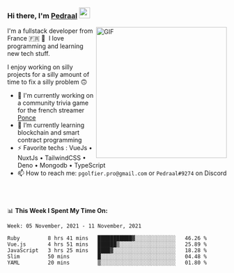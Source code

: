 ### Hi there, I'm <a href="https://pedraal.dev" target="_blank">Pedraal</a> <img src="https://media.giphy.com/media/hvRJCLFzcasrR4ia7z/giphy.gif" width="25px">
<img align="right" alt="GIF" src="https://pedraal.dev/avatar.png" width="300" height="300" />

I'm a fullstack developer from France 🇫🇷 🥖 &nbsp;I love programming and learning new
tech stuff.

I enjoy working on silly projects for a silly amount of time to fix a silly problem 🙃

- 🔭  I'm currently working on a community trivia game for the french streamer <a href="https://twitch.tv/ponce" target="_blank">Ponce</a>
- 🌱 I’m currently learning blockchain and smart contract programming
- ⚡ Favorite techs : VueJs &bull; NuxtJs &bull; TailwindCSS &bull; Deno &bull; Mongodb &bull; TypeScript
- 📫 How to reach me: `pgolfier.pro@gmail.com` or `Pedraal#9274` on Discord

<br>
<br>

📊 **This Week I Spent My Time On:**
<!--START_SECTION:waka-->
```text
Week: 05 November, 2021 - 11 November, 2021

Ruby         8 hrs 41 mins   ███████████▓░░░░░░░░░░░░░   46.26 % 
Vue.js       4 hrs 51 mins   ██████▒░░░░░░░░░░░░░░░░░░   25.89 % 
JavaScript   3 hrs 25 mins   ████▓░░░░░░░░░░░░░░░░░░░░   18.28 % 
Slim         50 mins         █░░░░░░░░░░░░░░░░░░░░░░░░   04.48 % 
YAML         20 mins         ▒░░░░░░░░░░░░░░░░░░░░░░░░   01.80 % 
```
<!--END_SECTION:waka-->
